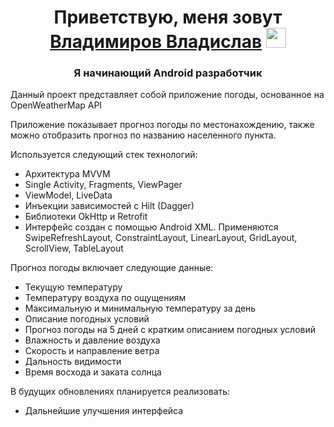 <h1 align="center">Приветствую, меня зовут<a href="https://daniilshat.ru/" target="_blank"> Владимиров Владислав</a> 
<img src="https://github.com/blackcater/blackcater/raw/main/images/Hi.gif" height="32"/></h1>
<h3 align="center">Я начинающий Android разработчик</h3>

Данный проект представляет собой приложение погоды, основанное на OpenWeatherMap API

Приложение показывает прогноз погоды по местонахождению, также можно отобразить прогноз по названию населенного пункта.

Используется следующий стек технологий:
- Архитектура MVVM
- Single Activity, Fragments, ViewPager
- ViewModel, LiveData
- Инъекции зависимостей c Hilt (Dagger)
- Библиотеки OkHttp и Retrofit
- Интерфейс создан с помощью Android XML. Применяются SwipeRefreshLayout, ConstraintLayout, LinearLayout, GridLayout, ScrollView, TableLayout

Прогноз погоды включает следующие данные:
- Текущую температуру
- Температуру воздуха по ощущениям
- Максимальную и минимальную температуру за день
- Описание погодных условий
- Прогноз погоды на 5 дней с кратким описанием погодных условий
- Влажность и давление воздуха
- Скорость и направление ветра
- Дальность видимости
- Время восхода и заката солнца
  
В будущих обновлениях планируется реализовать:
- Дальнейшие улучшения интерфейса
